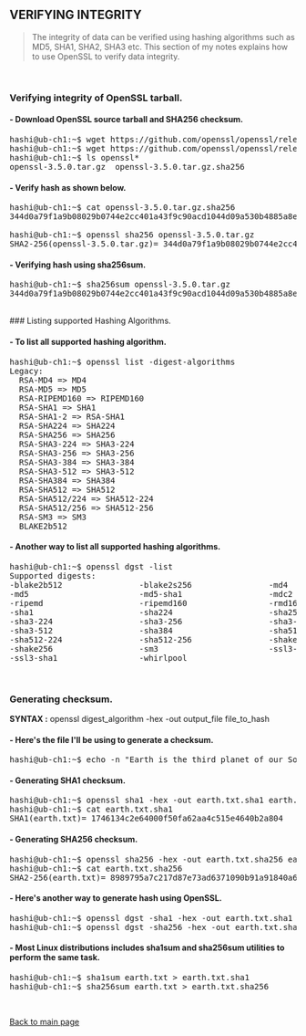 ## VERIFYING INTEGRITY

> The integrity of data can be verified using hashing algorithms such as MD5, SHA1, SHA2, SHA3 etc. This section of my notes explains how to use OpenSSL to verify data integrity.

<br>

### Verifying integrity of OpenSSL tarball.

#### - Download OpenSSL source tarball and SHA256 checksum.
<pre>
hashi@ub-ch1:~$ wget https://github.com/openssl/openssl/releases/download/openssl-3.5.0/openssl-3.5.0.tar.gz
hashi@ub-ch1:~$ wget https://github.com/openssl/openssl/releases/download/openssl-3.5.0/openssl-3.5.0.tar.gz.sha256
hashi@ub-ch1:~$ ls openssl*
openssl-3.5.0.tar.gz  openssl-3.5.0.tar.gz.sha256
</pre>

#### - Verify hash as shown below.
<pre>
hashi@ub-ch1:~$ cat openssl-3.5.0.tar.gz.sha256 
344d0a79f1a9b08029b0744e2cc401a43f9c90acd1044d09a530b4885a8e9fc0 *openssl-3.5.0.tar.gz

hashi@ub-ch1:~$ openssl sha256 openssl-3.5.0.tar.gz
SHA2-256(openssl-3.5.0.tar.gz)= 344d0a79f1a9b08029b0744e2cc401a43f9c90acd1044d09a530b4885a8e9fc0
</pre>

#### - Verifying hash using sha256sum.
<pre>
hashi@ub-ch1:~$ sha256sum openssl-3.5.0.tar.gz
344d0a79f1a9b08029b0744e2cc401a43f9c90acd1044d09a530b4885a8e9fc0  openssl-3.5.0.tar.gz
</pre>

<br>
### Listing supported Hashing Algorithms.

#### - To list all supported hashing algorithm.
<pre>
hashi@ub-ch1:~$ openssl list -digest-algorithms
Legacy:
  RSA-MD4 => MD4
  RSA-MD5 => MD5
  RSA-RIPEMD160 => RIPEMD160
  RSA-SHA1 => SHA1
  RSA-SHA1-2 => RSA-SHA1
  RSA-SHA224 => SHA224
  RSA-SHA256 => SHA256
  RSA-SHA3-224 => SHA3-224
  RSA-SHA3-256 => SHA3-256
  RSA-SHA3-384 => SHA3-384
  RSA-SHA3-512 => SHA3-512
  RSA-SHA384 => SHA384
  RSA-SHA512 => SHA512
  RSA-SHA512/224 => SHA512-224
  RSA-SHA512/256 => SHA512-256
  RSA-SM3 => SM3
  BLAKE2b512
</pre>

#### - Another way to list all supported hashing algorithms.
<pre>
hashi@ub-ch1:~$ openssl dgst -list
Supported digests:
-blake2b512                -blake2s256                -md4                      
-md5                       -md5-sha1                  -mdc2                     
-ripemd                    -ripemd160                 -rmd160                   
-sha1                      -sha224                    -sha256                   
-sha3-224                  -sha3-256                  -sha3-384                 
-sha3-512                  -sha384                    -sha512                   
-sha512-224                -sha512-256                -shake128                 
-shake256                  -sm3                       -ssl3-md5                 
-ssl3-sha1                 -whirlpool
</pre>

<br>

### Generating checksum.

**SYNTAX :** openssl digest_algorithm -hex -out output_file file_to_hash

#### - Here's the file I'll be using to generate a checksum.
<pre>
hashi@ub-ch1:~$ echo -n "Earth is the third planet of our Solar System." > earth.txt
</pre>

#### - Generating SHA1 checksum.
<pre>
hashi@ub-ch1:~$ openssl sha1 -hex -out earth.txt.sha1 earth.txt 
hashi@ub-ch1:~$ cat earth.txt.sha1 
SHA1(earth.txt)= 1746134c2e64000f50fa62aa4c515e4640b2a804
</pre>

#### - Generating SHA256 checksum.
<pre>
hashi@ub-ch1:~$ openssl sha256 -hex -out earth.txt.sha256 earth.txt 
hashi@ub-ch1:~$ cat earth.txt.sha256 
SHA2-256(earth.txt)= 8989795a7c217d87e73ad6371090b91a91840a68dedf2a97e91f4b4e884de122
</pre>

#### - Here's another way to generate hash using OpenSSL.
<pre>
hashi@ub-ch1:~$ openssl dgst -sha1 -hex -out earth.txt.sha1 earth.txt
hashi@ub-ch1:~$ openssl dgst -sha256 -hex -out earth.txt.sha256 earth.txt
</pre>

#### - Most Linux distributions includes sha1sum and sha256sum utilities to perform the same task.
<pre>
hashi@ub-ch1:~$ sha1sum earth.txt > earth.txt.sha1 
hashi@ub-ch1:~$ sha256sum earth.txt > earth.txt.sha256
</pre>

<br>

[Back to main page](README.md)